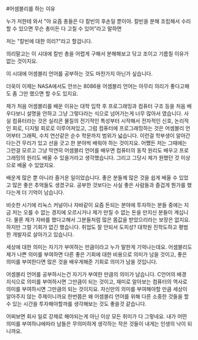 #어셈블리를 하는 이유

누가 저한테 와서 "야 요즘 총들은 다 칼빈의 후손일 뿐이야. 칼빈을 분해 조립해서 수리할 수 있으면 무슨 총이든 다 고칠 수 있어"라고 말하면 

저는 "칼빈에 대한 의리?"라고 할겁니다.

의리말고는 이 시대에 칼빈 총을 어렵게 구해서 분해해보고 닦고 조이고 기름칠 이유가 없는 것이지요.

이 시대에 어셈블리 언어를 공부하는 것도 마찬가지 아닌가 싶습니다.

더욱이 이제는 NASA에서도 안쓰는 8086용 어셈블리 언어는 아무리 의리가 좋다고해도 좀 그만 했으면 할 수도 있지요.

제가 처음 어셈블리를 배운 이유는 대학 입학 후 프로그래밍과 컴퓨터 구조 등을 처음 배우다보니 설명을 안하고 그냥 그렇다라는 식으로 넘어가는게 너무 많아서 였습니다. 사실 컴퓨터라는 것은 실리콘 물질의 전기적인 특성부터 시작해서 전자적인 신호, 논리적인 회로, 디지털 회로로 이루어져있고, 그럼 컴퓨터에 프로그래밍하는 것은 어셈블리 언어부터 그래픽, 수치 연산같은 순수 학문까지 범위가 넓습니다. 이런걸 학부생이 알아간다는건 무리가 있고 선을 긋고 한 분야씩 배워야 하는 것이지요. 어쨌든 저는 그때에는 그런걸 모르고 그냥 막연히 어셈블리 언어를 배우면 컴퓨터의 동작 원리도 배우고 프로그래밍의 원리도 배울 수 있을거라고 생각했습니다. 그리고 그당시 제가 원했던 것 이상으로 배울 수 있었지요.

배운게 많은 뿐 아니라 즐거운 일이었습니다. 좋은 분들께 많은 것을 쉽게 배울 수 있었고 많은 좋은 추억들도 생겼구요. 공부한 것보다는 사실 좋은 사람들과 즐겁게 뭔가를 했다는게 더 기억이 남습니다.

비슷한 시기에 리눅스 커널이나 자바같이 요즘 돈되는 분야에 투자하는 분들 중에는 지금 저는 오를 수 없는 경지에 오르시거나 제가 만질 수 없는 돈을 만지신 분들이 계십니다. 물론 제가 자바를 했다고해서 그분들처럼 많은 몸값을 받았으리라는 보장은 없지요. 하지만 그럴 기회가 없긴 했습니다. 취업도 잘 안되서 도피성? 대학원 진학도하고 평범한 개발자로 살아가고 있습니다.

세상에 대한 의미는 자기가 부여하는 만큼이라고 누가 말한게 기억나는데요. 어셈블리도 제가 나쁜 의미를 부여하면 다른 좋은 기회에 대한 비용으로 의미가 남을 것이고, 좋은 의미를 부여한다면 많은 것을 배우게해준 기회로 의미가 남을 것입니다.

어셈블리 언어를 공부하시는건 자기가 부여한 만큼의 의미가 남습니다. C언어의 배경 지식으로 의미를 부여하시면 그만큼이 되는 것이고, 재미로 알아보는 컴퓨터의 역사로 의미를 부여하시면 그만큼의 되는 것이지요. 자신만의 의미를 부여해야할 만큼 세상이 알아주지 않는 주제이니까요 한번쯤은 왜 어셈블리 언어를 위해 다른 소중한 것들을 할 수 있는 시간을 투자해야할까를 생각해보는 것도 좋을것 같습니다.

어찌보면 회사 일로 강제로 해야되는게 아닌 이상 모든 취미가 다 그렇네요. 내가 어떤 의미를 부여하냐에따라 남들은 무의미하게 생각하는 작은 것들이 내게는 인생의 낙이 되니까요.